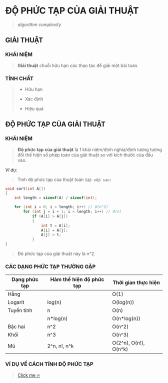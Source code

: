 # ĐỘ PHỨC TẠP CỦA GIẢI THUẬT

> *algorithm complexity*

## GIẢI THUẬT

### KHÁI NIỆM

> **Giải thuật** chuỗi hữu hạn các thao tác để giải một bài toán.

### TÍNH CHẤT

> - Hữu hạn
> 
> - Xác định
> 
> - Hiệu quả

## ĐỘ PHỨC TẠP CỦA GIẢI THUẬT

### KHÁI NIỆM

> **Độ phức tạp của giải thuật** là 1 khái niệm/định nghĩa/định lượng tương đối thể hiện số phép toán của giải thuật so với kích thước của đầu vào.

*Ví dụ:*

> Tính độ phức tạp của thuật toán `Sắp xếp sau:`

```c
void sort(int A[])
{
    int length = sizeof(A) / sizeof(int);

    for (int i = 0; i < length; i++) // O(n^2)
        for (int j = i + 1; i < length; i++) // O(n)
            if (A[i] > A[j])
            {
                int t = A[i];
                A[i] = A[j];
                A[j] = t;
            }
}
```

> Độ phức tạp của giải thuật này là n^2.

### CÁC DẠNG PHỨC TẠP THƯỜNG GẶP

| Dạng phức tạp | Hàm thể hiện độ phức tạp | Thời gian thực hiện   |
| ------------- | ------------------------ | --------------------- |
| Hằng          |                          | O(1)                  |
| Logarit       | log(n)                   | O(log(n))             |
| Tuyến tính    | n                        | O(n)                  |
|               | n*log(n)                 | O(n*log(n))           |
| Bậc hai       | n^2                      | O(n^2)                |
| Khối          | n^3                      | O(n^3)                |
| Mũ            | 2^n, n!, n^k             | O(2^n), O(n!), O(n^k) |

### VÍ DỤ VỀ CÁCH TÍNH ĐỘ PHỨC TẠP

> [Click me 🔥](./vidu.pdf)
